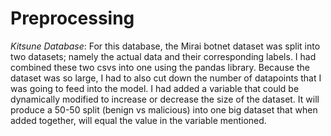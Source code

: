# Preprocessing


_Kitsune Database_: For this database, the Mirai botnet dataset was split into two datasets; namely the actual data
and their corresponding labels. I had combined these two csvs into one using the pandas library. Because the
dataset was so large, I had to also cut down the number of datapoints that I was going to feed into the model.
I had added a variable that could be dynamically modified to increase or decrease the size of the dataset. It will produce a
50-50 split (benign vs malicious) into one big dataset that when added together, will equal the value in the 
variable mentioned.
